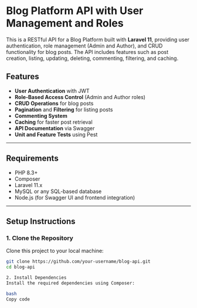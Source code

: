 # Blog Platform API with User Management and Roles

This is a RESTful API for a Blog Platform built with **Laravel 11**, providing user authentication, role management (Admin and Author), and CRUD functionality for blog posts. The API includes features such as post creation, listing, updating, deleting, commenting, filtering, and caching.

## Features

- **User Authentication** with JWT
- **Role-Based Access Control** (Admin and Author roles)
- **CRUD Operations** for blog posts
- **Pagination** and **Filtering** for listing posts
- **Commenting System**
- **Caching** for faster post retrieval
- **API Documentation** via Swagger
- **Unit and Feature Tests** using Pest

---

## Requirements

- PHP 8.3+
- Composer
- Laravel 11.x
- MySQL or any SQL-based database
- Node.js (for Swagger UI and frontend integration)

---

## Setup Instructions

### 1. Clone the Repository

Clone this project to your local machine:

```bash
git clone https://github.com/your-username/blog-api.git
cd blog-api

2. Install Dependencies
Install the required dependencies using Composer:

bash
Copy code
